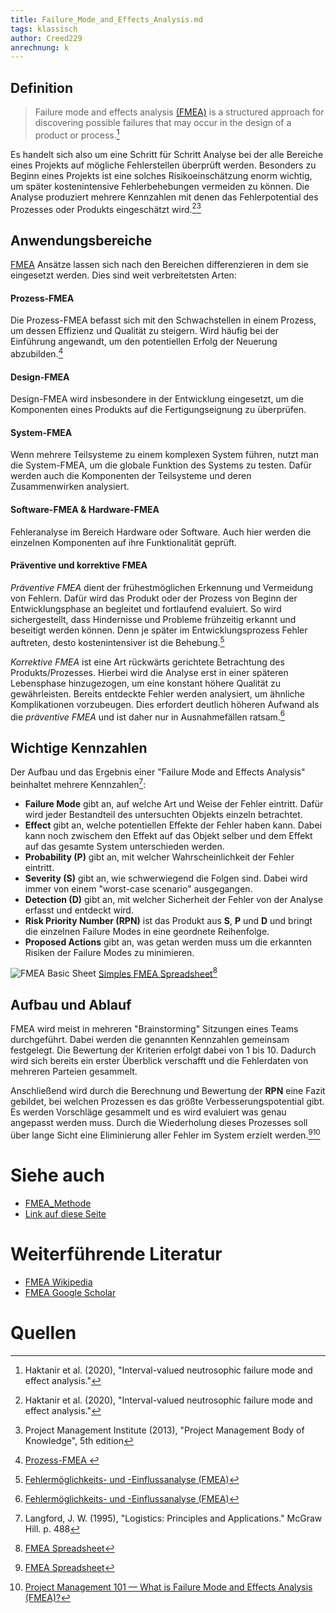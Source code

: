 ```yaml
---
title: Failure_Mode_and_Effects_Analysis.md 
tags: klassisch
author: Creed229
anrechnung: k 
---
```


## Definition

> Failure mode and effects analysis [(FMEA)](https://de.wikipedia.org/wiki/FMEA) is a structured approach for discovering possible failures that may occur in the design of a product or process.[^1] 

Es handelt sich also um eine Schritt für Schritt Analyse bei der alle Bereiche eines Projekts auf mögliche Fehlerstellen überprüft werden. Besonders zu Beginn eines Projekts ist eine solches Risikoeinschätzung enorm wichtig, um später kostenintensive Fehlerbehebungen vermeiden zu können. Die Analyse produziert mehrere Kennzahlen mit denen das Fehlerpotential des Prozesses oder Produkts eingeschätzt wird.[^1][^2]

## Anwendungsbereiche 


[FMEA](https://de.wikipedia.org/wiki/FMEA) Ansätze lassen sich nach den Bereichen differenzieren in dem sie eingesetzt werden. Dies sind weit verbreitetsten Arten:
#### **Prozess-FMEA**
Die Prozess-FMEA befasst sich mit den Schwachstellen in einem Prozess, um dessen Effizienz und  Qualität zu steigern. Wird häufig bei der Einführung angewandt, um den potentiellen Erfolg der Neuerung abzubilden.[^3] 
#### **Design-FMEA**
Design-FMEA wird insbesondere in der Entwicklung eingesetzt, um die Komponenten eines Produkts auf die Fertigungseignung zu überprüfen.
#### **System-FMEA**
Wenn mehrere Teilsysteme zu einem komplexen System führen, nutzt man die System-FMEA, um die globale Funktion des Systems zu testen. Dafür werden auch die Komponenten der Teilsysteme und deren Zusammenwirken analysiert.
#### **Software-FMEA & Hardware-FMEA**
Fehleranalyse im Bereich Hardware oder Software. Auch hier werden die einzelnen Komponenten auf ihre Funktionalität geprüft.
#### **Präventive und korrektive FMEA**
*Präventive FMEA* dient der frühestmöglichen Erkennung und Vermeidung von Fehlern. Dafür wird das Produkt oder der Prozess von Beginn der Entwicklungsphase an begleitet und fortlaufend evaluiert. So wird sichergestellt, dass Hindernisse und Probleme frühzeitig erkannt und beseitigt werden können. Denn je später im Entwicklungsprozess Fehler auftreten, desto kostenintensiver ist die Behebung.[^4]

*Korrektive FMEA* ist eine Art rückwärts gerichtete Betrachtung des Produkts/Prozesses. Hierbei wird die Analyse erst in einer späteren Lebensphase hinzugezogen, um eine konstant höhere Qualität zu gewährleisten. Bereits entdeckte Fehler werden analysiert, um ähnliche Komplikationen vorzubeugen. Dies erfordert deutlich höheren Aufwand als die *präventive FMEA* und ist daher nur in Ausnahmefällen ratsam.[^4]

## Wichtige Kennzahlen 
Der Aufbau und das Ergebnis einer "Failure Mode and Effects Analysis" beinhaltet mehrere Kennzahlen[^5]: 

* **Failure Mode** gibt an, auf welche Art und Weise der Fehler eintritt. Dafür wird jeder Bestandteil des untersuchten Objekts einzeln betrachtet.
* **Effect** gibt an, welche potentiellen Effekte der Fehler haben kann. Dabei kann noch zwischem den Effekt auf das Objekt selber und dem Effekt auf das gesamte System unterschieden werden.
* **Probability (P)** gibt an, mit welcher Wahrscheinlichkeit der Fehler eintritt. 
* **Severity (S)** gibt an, wie schwerwiegend die Folgen sind. Dabei wird immer von einem "worst-case scenario" ausgegangen.
* **Detection (D)** gibt an, mit welcher Sicherheit der Fehler von der Analyse erfasst und entdeckt wird.
* **Risk Priority Number (RPN)** ist das Produkt aus **S**, **P** und **D** und bringt die einzelnen Failure Modes in eine geordnete Reihenfolge. 
* **Proposed Actions** gibt an, was getan werden muss um die erkannten Risiken der Failure Modes zu minimieren.


![FMEA Basic Sheet](http://pdcahome.com/english/wp-content/uploads/2013/06/fmea.jpeg)
[Simples FMEA Spreadsheet](http://pdcahome.com/english/wp-content/uploads/2013/06/fmea.jpeg)[^6]

## Aufbau und Ablauf
FMEA wird meist in mehreren "Brainstorming" Sitzungen eines Teams durchgeführt. Dabei werden die genannten Kennzahlen gemeinsam festgelegt. Die Bewertung der Kriterien erfolgt dabei von 1 bis 10. Dadurch wird sich bereits ein erster Überblick verschafft und die Fehlerdaten von mehreren Parteien gesammelt. 

Anschließend wird durch die Berechnung und Bewertung der **RPN** eine Fazit gebildet, bei welchen Prozessen es das größte Verbesserungspotential gibt. Es werden Vorschläge gesammelt und es wird evaluiert was genau angepasst werden muss. Durch die Wiederholung dieses Prozesses soll über lange Sicht eine Eliminierung aller Fehler im System erzielt werden.[^6][^7]



# Siehe auch

* [FMEA_Methode](kb/FMEA_Methode.md)
* [Link auf diese Seite](Failure_Mode_and_Effects_Analysis.md)

# Weiterführende Literatur

* [FMEA Wikipedia](https://de.wikipedia.org/wiki/FMEA)
* [FMEA Google Scholar](https://scholar.google.de/scholar?hl=de&as_sdt=0%2C5&q=failure+modes+effects+analysis&oq=failure+modes)
# Quellen

[^1]: Haktanir et al. (2020), "Interval-valued neutrosophic failure mode and effect analysis."

[^2]: Project Management Institute (2013), "Project Management Body of Knowledge", 5th edition

[^3]: [Prozess-FMEA ](https://mi-nautics.com/prozess-fmea-anwendung-und-durchfuehrung/)

[^4]: [Fehlermöglichkeits- und -Einflussanalyse (FMEA)](https://www.iph-hannover.de/de/dienstleistungen/fertigungsverfahren/fmea/#arten)

[^5]: Langford, J. W. (1995), "Logistics: Principles and Applications." McGraw Hill. p. 488

[^6]: [FMEA Spreadsheet](http://pdcahome.com/english/wp-content/uploads/2013/06/fmea.jpeg)

[^7]: [Project Management 101 — What is Failure Mode and Effects Analysis (FMEA)?](https://www.copperproject.com/2018/01/project-management-101-failure-mode-effects-analysis-fmea/)
[^8]: D. H Stamatis (2003), 2. Edition, "Failure Mode and Effect Analysis – FMEA from theory to execution", ASQ Quality Press
